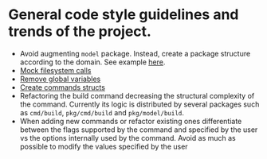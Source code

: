 # General code style guidelines and trends of the project.

- Avoid augmenting `model` package. Instead, create a package structure according to the domain. See example [here](https://github.com/okteto/okteto/tree/master/pkg/externalresource).
- [Mock filesystem calls](https://www.notion.so/okteto/Mock-filesystem-calls-53bf480a892849e7bbd81245457dba20)
- [Remove global variables](https://www.notion.so/Remove-global-variables-a08141e572c34830a6d892d8db9634c4)
- [Create commands structs](https://www.notion.so/Create-commands-structs-da8f8c79ae324cfda74be9789a19e1bf)
- Refactoring the build command decreasing the structural complexity of the command. Currently its logic is distributed by several packages such as `cmd/build`, `pkg/cmd/build` and `pkg/model/build`.
- When adding new commands or refactor existing ones differentiate between the flags supported by the command and specified by the user vs the options internally used by the command. Avoid as much as possible to modify the values specified by the user
